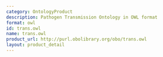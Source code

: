 ```yaml
---
category: OntologyProduct
description: Pathogen Transmission Ontology in OWL format
format: owl
id: trans.owl
name: trans.owl
product_url: http://purl.obolibrary.org/obo/trans.owl
layout: product_detail
---
```

